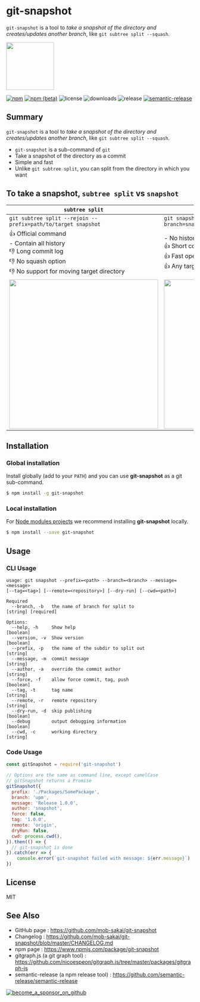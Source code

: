 # git-snapshot

`git-snapshot` is a tool to _take a snapshot of the directory and creates/updates another branch_, like `git subtree split --squash`.

<img src="https://user-images.githubusercontent.com/12690315/69536339-27db2700-0fc1-11ea-8bff-06e531680e4c.png" width=128> 

[![npm](https://img.shields.io/npm/v/git-snapshot)](https://www.npmjs.com/package/git-snapshot)
[![npm (beta)](https://img.shields.io/npm/v/git-snapshot/beta)](https://www.npmjs.com/package/git-snapshot/v/beta)
![license](https://img.shields.io/npm/l/git-snapshot)
![downloads](https://img.shields.io/npm/dy/git-snapshot)
![release](https://github.com/mob-sakai/git-snapshot/workflows/release/badge.svg)
[![semantic-release](https://img.shields.io/badge/%20%20%F0%9F%93%A6%F0%9F%9A%80-semantic--release-e10079.svg)](https://github.com/semantic-release/semantic-release)

## Summary

`git-snapshot` is a tool to _take a snapshot of the directory and creates/updates another branch_, like `git subtree split --squash`.

- `git-snapshot` is a sub-command of `git`
- Take a snapshot of the directory as a commit
- Simple and fast
- Unlike `git subtree split`, you can split from the directory in which you want

## To take a snapshot, `subtree split` vs `snapshot`

|`subtree split`|`snapshot`|
|--|--|
|`git subtree split --rejoin --prefix=path/to/target snapshot`|`git snapshot --prefix=path/to/target --branch=snapshot`|
|:+1: Official command<br>- Contain all history<br>:-1: Long commit log<br>:-1: No squash option<br>:-1: No support for moving target directory|- No history<br>:+1: Short commit log<br>:+1: Fast operation<br>:+1: Any target directory|
|<img src="https://user-images.githubusercontent.com/12690315/69534929-1ba19a80-0fbe-11ea-8dda-1fd3f95baa81.png" width=400>|<img src="https://user-images.githubusercontent.com/12690315/69534927-19d7d700-0fbe-11ea-94ad-c1f8e7fdb1f6.png" width=400>|

## Installation

### Global installation

Install globally (add to your `PATH`) and you can use **git-snapshot** as a git sub-command.

```bash
$ npm install -g git-snapshot 
```

### Local installation

For [Node modules projects](https://docs.npmjs.com/getting-started/creating-node-modules) we recommend installing **git-snapshot** locally.

```bash
$ npm install --save git-snapshot 
```

## Usage

### CLI Usage

```
usage: git snapshot --prefix=<path> --branch=<branch> --message=<message>
[--tag=<tag>] [--remote=<repository>] [--dry-run] [--cwd=<path>]

Required
  --branch, -b   the name of branch for split to                 [string] [required]

Options:
  --help, -h     Show help                                                 [boolean]
  --version, -v  Show version                                              [boolean]
  --prefix, -p   the name of the subdir to split out                        [string]
  --message, -m  commit message                                             [string]
  --author, -a   override the commit author                                 [string]
  --force, -f    allow force commit, tag, push                             [boolean]
  --tag, -t      tag name                                                   [string]
  --remote, -r   remote repository                                          [string]
  --dry-run, -d  skip publishing                                           [boolean]
  --debug        output debugging information                              [boolean]
  --cwd, -c      working directory                                          [string]
```

### Code Usage

```js
const gitSnapshot = require('git-snapshot')

// Options are the same as command line, except camelCase
// gitSnapshot returns a Promise
gitSnapshot({
  prefix: './Packages/SomePackage',
  branch: 'upm',
  message: 'Release 1.0.0',
  author: 'snapshot',
  force: false,
  tag: '1.0.0',
  remote: 'origin',
  dryRun: false,
  cwd: process.cwd(),
}).then(() => {
  // git-snapshot is done
}).catch(err => {
    console.error(`git-snapshot failed with message: ${err.message}`)
})
```

## License

MIT

## See Also

- GitHub page : https://github.com/mob-sakai/git-snapshot
- Changelog : https://github.com/mob-sakai/git-snapshot/blob/master/CHANGELOG.md
- npm page : https://www.npmjs.com/package/git-snapshot
- gitgraph.js (a git graph tool) : https://github.com/nicoespeon/gitgraph.js/tree/master/packages/gitgraph-js
- semantic-release (a npm release tool) : https://github.com/semantic-release/semantic-release

[![become_a_sponsor_on_github](https://user-images.githubusercontent.com/12690315/66942881-03686280-f085-11e9-9586-fc0b6011029f.png)](https://github.com/users/mob-sakai/sponsorship)
